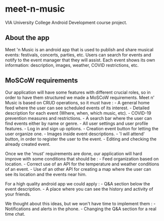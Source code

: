 # meet-n-music
VIA University College Android Development course project. 



## About the app
Meet 'n Music is an android app that is used to publish and share musical events: festivals, concerts, parties, etc. Users can search for events and notify to the event manager that they will assist. Each event shows its own information: description, images, weather, COVID restrictions, etc. 


## MoSCoW requirements
Our application will have some features with different crucial roles, so in order to have them structured we made a MoSCoW requirements.
Meet n' Music is based on CRUD operations, so it must have :
    -   A general home feed where the user can see scheduled events of its interest.
    -   Detailed description for each event (Where, when, which music, etc).
    -   COVID-19 prevention measures and restrictions.
    -   A search bar where the user can find events either by name or genre.
    -   All user settings and user profile features.
    -   Log in and sign up options.
    -   Creation event button for letting the user organize one.
    -   Images inside event descriptions.
    -   'I will attend' button, in order to register the user to the event.
    -   Editing and checking the already created event.

Once we the 'must' requirements are done, our application will hard improve with some conditions that should be :
    -   Feed organization based on location.
    -   Correct use of an API for the temperature and weather conditions of an event.
    -   Use of an other API for creating a map where the user can see its location and the events near him.

For a high quality android app we could apply :
    -   Q&A section below the event description.
    -   A place where you can see the history and activity of your friends.

We thought about this ideas, but we won't have time to implement them :
    -   Notifications and alerts in the phone.
    -   Changing the Q&A section for a real time chat.